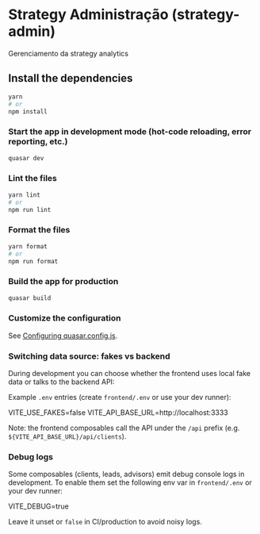 # Strategy Administração (strategy-admin)

Gerenciamento da strategy analytics

## Install the dependencies

```bash
yarn
# or
npm install
```

### Start the app in development mode (hot-code reloading, error reporting, etc.)

```bash
quasar dev
```

### Lint the files

```bash
yarn lint
# or
npm run lint
```

### Format the files

```bash
yarn format
# or
npm run format
```

### Build the app for production

```bash
quasar build
```

### Customize the configuration

See [Configuring quasar.config.js](https://v2.quasar.dev/quasar-cli-vite/quasar-config-js).

### Switching data source: fakes vs backend

During development you can choose whether the frontend uses local fake data or talks to the backend API:

Example `.env` entries (create `frontend/.env` or use your dev runner):

VITE_USE_FAKES=false
VITE_API_BASE_URL=http://localhost:3333

Note: the frontend composables call the API under the `/api` prefix (e.g. `${VITE_API_BASE_URL}/api/clients`).

### Debug logs

Some composables (clients, leads, advisors) emit debug console logs in development. To enable them set the following env var in `frontend/.env` or your dev runner:

VITE_DEBUG=true

Leave it unset or `false` in CI/production to avoid noisy logs.
